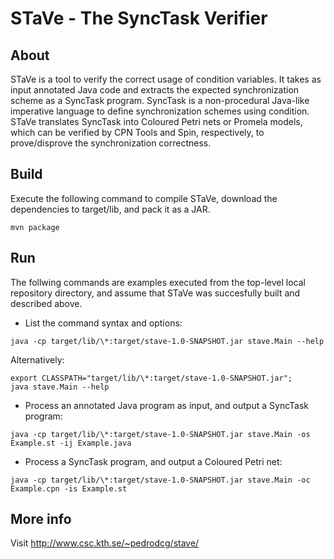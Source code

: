 # STaVe - The SyncTask Verifier

## About

STaVe is a tool to verify the correct usage of condition variables.
It takes as input annotated Java code and extracts the expected synchronization scheme as a SyncTask program.
SyncTask is a non-procedural Java-like imperative language to define synchronization schemes using condition.
STaVe translates SyncTask into Coloured Petri nets or Promela models,
which can be verified by CPN Tools and Spin, respectively, to prove/disprove the synchronization correctness.

## Build

Execute the following command to compile STaVe, download the dependencies to target/lib, and pack it as a JAR.

```shell
mvn package
``` 

## Run

The follwing commands are examples executed from the top-level local repository directory,
and assume that STaVe was succesfully built and described above.

* List the command syntax and options:

```shell
java -cp target/lib/\*:target/stave-1.0-SNAPSHOT.jar stave.Main --help
``` 

Alternatively:

```shell
export CLASSPATH="target/lib/\*:target/stave-1.0-SNAPSHOT.jar";
java stave.Main --help
``` 

* Process an annotated Java program as input, and output a SyncTask program:

```shell
java -cp target/lib/\*:target/stave-1.0-SNAPSHOT.jar stave.Main -os Example.st -ij Example.java
``` 

* Process a SyncTask program, and output a Coloured Petri net:

```shell
java -cp target/lib/\*:target/stave-1.0-SNAPSHOT.jar stave.Main -oc Example.cpn -is Example.st
``` 

## More info

Visit <http://www.csc.kth.se/~pedrodcg/stave/>
